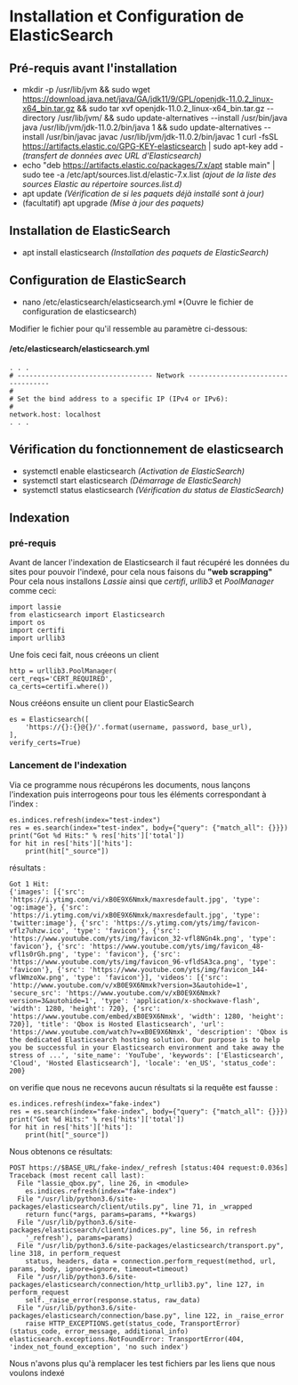 Installation et Configuration de ElasticSearch
==============================================

## Pré-requis avant l'installation
* mkdir -p /usr/lib/jvm && sudo wget https://download.java.net/java/GA/jdk11/9/GPL/openjdk-11.0.2_linux-x64_bin.tar.gz && sudo tar xvf openjdk-11.0.2_linux-x64_bin.tar.gz --directory /usr/lib/jvm/ && sudo update-alternatives --install /usr/bin/java java /usr/lib/jvm/jdk-11.0.2/bin/java 1 && sudo update-alternatives --install /usr/bin/javac javac /usr/lib/jvm/jdk-11.0.2/bin/javac 1
curl -fsSL https://artifacts.elastic.co/GPG-KEY-elasticsearch | sudo apt-key add - *(transfert de données avec URL d'Elasticsearch)*
* echo "deb https://artifacts.elastic.co/packages/7.x/apt stable main" | sudo tee -a /etc/apt/sources.list.d/elastic-7.x.list *(ajout de la liste des sources Elastic au répertoire sources.list.d)*
* apt update *(Vérification de si les paquets déjà installé sont à jour)*
* (facultatif) apt upgrade *(Mise à jour des paquets)*

## Installation de ElasticSearch

* apt install elasticsearch *(Installation des paquets de ElasticSearch)*

## Configuration de ElasticSearch

* nano /etc/elasticsearch/elasticsearch.yml *(Ouvre le fichier de configuration de elasticsearch)

Modifier le fichier pour qu'il ressemble au paramètre ci-dessous:
#### /etc/elasticsearch/elasticsearch.yml
``` 
. . .
# ---------------------------------- Network -----------------------------------
#
# Set the bind address to a specific IP (IPv4 or IPv6):
#
network.host: localhost
. . .
```

## Vérification du fonctionnement de elasticsearch
* systemctl enable elasticsearch *(Activation de ElasticSearch)*
* systemctl start elasticsearch *(Démarrage de ElasticSearch)*
* systemctl status elasticsearch *(Vérification du status de ElasticSearch)*

## Indexation
### pré-requis
Avant de lancer l'indexation de Elasticsearch il faut récupéré les données du sites pour pouvoir l'indexé, pour cela nous faisons du **"web scrapping"**
Pour cela nous installons *Lassie* ainsi que *certifi*, *urllib3* et *PoolManager* comme ceci:
```
import lassie
from elasticsearch import Elasticsearch
import os
import certifi
import urllib3
```
Une fois ceci fait, nous créeons un client
```
http = urllib3.PoolManager(
cert_reqs='CERT_REQUIRED',
ca_certs=certifi.where())
```
Nous crééons ensuite un client pour ElasticSearch
```
es = Elasticsearch([
    'https://{}:{}@{}/'.format(username, password, base_url),
],
verify_certs=True)
```
### Lancement de l'indexation
Via ce programme nous récupérons les documents, nous lançons l'indexation puis interrogeons pour tous les éléments correspondant à l'index :
```
es.indices.refresh(index="test-index")
res = es.search(index="test-index", body={"query": {"match_all": {}}})
print("Got %d Hits:" % res['hits']['total'])
for hit in res['hits']['hits']:
    print(hit["_source"])
```
résultats : 
```
Got 1 Hit:
{'images': [{'src': 'https://i.ytimg.com/vi/xB0E9X6Nmxk/maxresdefault.jpg', 'type': 'og:image'}, {'src': 'https://i.ytimg.com/vi/xB0E9X6Nmxk/maxresdefault.jpg', 'type': 'twitter:image'}, {'src': 'https://s.ytimg.com/yts/img/favicon-vflz7uhzw.ico', 'type': 'favicon'}, {'src': 'https://www.youtube.com/yts/img/favicon_32-vfl8NGn4k.png', 'type': 'favicon'}, {'src': 'https://www.youtube.com/yts/img/favicon_48-vfl1s0rGh.png', 'type': 'favicon'}, {'src': 'https://www.youtube.com/yts/img/favicon_96-vfldSA3ca.png', 'type': 'favicon'}, {'src': 'https://www.youtube.com/yts/img/favicon_144-vflWmzoXw.png', 'type': 'favicon'}], 'videos': [{'src': 'http://www.youtube.com/v/xB0E9X6Nmxk?version=3&autohide=1', 'secure_src': 'https://www.youtube.com/v/xB0E9X6Nmxk?version=3&autohide=1', 'type': 'application/x-shockwave-flash', 'width': 1280, 'height': 720}, {'src': 'https://www.youtube.com/embed/xB0E9X6Nmxk', 'width': 1280, 'height': 720}], 'title': 'Qbox is Hosted Elasticsearch', 'url': 'https://www.youtube.com/watch?v=xB0E9X6Nmxk', 'description': 'Qbox is the dedicated Elasticsearch hosting solution. Our purpose is to help you be successful in your Elasticsearch environment and take away the stress of ...', 'site_name': 'YouTube', 'keywords': ['Elasticsearch', 'Cloud', 'Hosted Elasticsearch'], 'locale': 'en_US', 'status_code': 200}
```
 on verifie que nous ne recevons aucun résultats si la requête est fausse :
```
es.indices.refresh(index="fake-index")
res = es.search(index="fake-index", body={"query": {"match_all": {}}})
print("Got %d Hits:" % res['hits']['total'])
for hit in res['hits']['hits']:
    print(hit["_source"])
```
Nous obtenons ce résultats:
```
POST https://$BASE_URL/fake-index/_refresh [status:404 request:0.036s]
Traceback (most recent call last):
  File "lassie_qbox.py", line 26, in <module>
    es.indices.refresh(index="fake-index")
  File "/usr/lib/python3.6/site-packages/elasticsearch/client/utils.py", line 71, in _wrapped
    return func(*args, params=params, **kwargs)
  File "/usr/lib/python3.6/site-packages/elasticsearch/client/indices.py", line 56, in refresh
    '_refresh'), params=params)
  File "/usr/lib/python3.6/site-packages/elasticsearch/transport.py", line 318, in perform_request
    status, headers, data = connection.perform_request(method, url, params, body, ignore=ignore, timeout=timeout)
  File "/usr/lib/python3.6/site-packages/elasticsearch/connection/http_urllib3.py", line 127, in perform_request
    self._raise_error(response.status, raw_data)
  File "/usr/lib/python3.6/site-packages/elasticsearch/connection/base.py", line 122, in _raise_error
    raise HTTP_EXCEPTIONS.get(status_code, TransportError)(status_code, error_message, additional_info)
elasticsearch.exceptions.NotFoundError: TransportError(404, 'index_not_found_exception', 'no such index')
```
Nous n'avons plus qu'à remplacer les test fichiers par les liens que nous voulons indexé 
